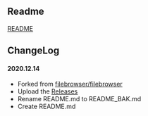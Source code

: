 ## Readme

[README](README_BAK.md)

## ChangeLog

#### 2020.12.14
* Forked from [filebrowser/filebrowser](https://github.com/filebrowser/filebrowser)
* Upload the [Releases](https://github.com/bk-forked/filebrowser/releases)
* Rename README.md to README_BAK.md
* Create README.md
